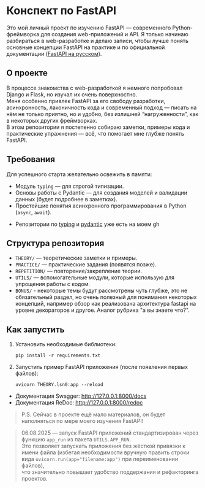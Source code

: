 # Конспект по FastAPI

Это мой личный проект по изучению FastAPI — современного Python-фреймворка для создания web-приложений и API. Я только
начинаю разбираться в web-разработке и делаю записи, чтобы лучше понять основные концепции FastAPI на практике и по
официальной документации ([FastAPI на русском](https://fastapi.tiangolo.com/ru/tutorial/)).

## О проекте

В процессе знакомства с web-разработкой я немного попробовал Django и Flask, но изучал их очень поверхностно.  
Меня особенно привлек FastAPI за его свободу разработки, асинхронность, лаконичность кода и современный подход — писать
на нём не только приятно, но и удобно, без излишней “нагруженности”, как в некоторых других фреймворках.  
В этом репозитории я постепенно собираю заметки, примеры кода и практические упражнения — всё, что помогает мне глубже
понять FastAPI.

## Требования

Для успешного старта желательно освежить в памяти:

- Модуль `typing` — для строгой типизации.
- Основы работы с Pydantic — для создания моделей и валидации данных (будет подробнее в заметках).
- Простейшие понятия асинхронного программирования в Python (`async`, `await`).

* Репозитории по [typing](https://github.com/Mike2024New/PYTHON_TYPING_LESSONS.git)
  и [pydantic](https://github.com/Mike2024New/PYDANTIC_LESSONS.git) уже есть на моем gh

## Структура репозитория

- `THEORY/` — теоретические заметки и примеры.
- `PRACTICE/` — практические задания (появятся позже).
- `REPETITION/` — повторение/закрепление теории.
- `UTILS/` — вспомогательные модули, которые использую для упрощения работы с кодом.
- `BONUS/` - некоторые темы будут рассмотрены чуть глубже, это не обязательный раздел, но очень полезный для понимания
  некоторых концепций, например обзор как реализована архитектура fastapi на уровне декораторов и другое. Аналог
  рубрика "а вы знаете что?".

## Как запустить

1. Установить необходимые библиотеки:

   `pip install -r requirements.txt`


2. Запустить пример FastAPI приложения (после появления первых файлов):

   `uvicorn THEORY.lsn0:app --reload`

- Документация Swagger: http://127.0.0.1:8000/docs
- Документация ReDoc: http://127.0.0.1:8000/redoc

> P.S. Сейчас в проекте ещё мало материалов, он будет наполняться по мере моего изучения FastAPI!

> 06.08.2025 — запуск FastAPI приложений стандартизирован через функцию `app_run` из пакета `UTILS.APP_RUN`.  
> Это позволяет запускать приложения без жёсткой привязки к имени файла (избегая необходимости вручную править строки вида `uvicorn.run(app="filename:app")` при переименовании файлов),  
> что значительно повышает удобство поддержания и рефакторинга проектов.